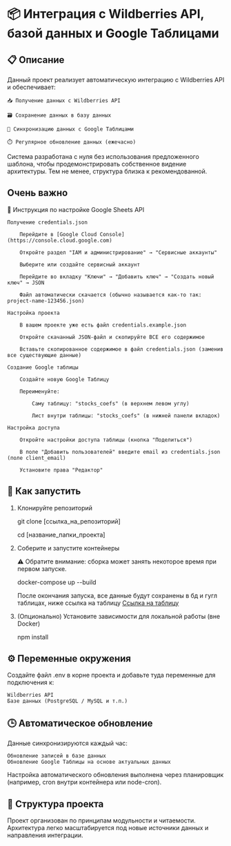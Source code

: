 # 📦 Интеграция с Wildberries API, базой данных и Google Таблицами
## 📋 Описание

Данный проект реализует автоматическую интеграцию с Wildberries API и обеспечивает:

    📥 Получение данных с Wildberries API

    🗃️ Сохранение данных в базу данных

    🔄 Синхронизацию данных с Google Таблицами
    
    ⏱️ Регулярное обновление данных (ежечасно)

Система разработана с нуля без использования предложенного шаблона, чтобы продемонстрировать собственное видение архитектуры. 
Тем не менее, структура близка к рекомендованной.

## Очень важно

📌 Инструкция по настройке Google Sheets API

    Получение credentials.json

        Перейдите в [Google Cloud Console](https://console.cloud.google.com)

        Откройте раздел "IAM и администрирование" → "Сервисные аккаунты"

        Выберите или создайте сервисный аккаунт

        Перейдите во вкладку "Ключи" → "Добавить ключ" → "Создать новый ключ" → JSON

        Файл автоматически скачается (обычно называется как-то так: project-name-123456.json)

    Настройка проекта

        В вашем проекте уже есть файл credentials.example.json

        Откройте скачанный JSON-файл и скопируйте ВСЕ его содержимое

        Вставьте скопированное содержимое в файл credentials.json (заменив все существующие данные)

    Создание Google таблицы

        Создайте новую Google Таблицу

        Переименуйте:

            Саму таблицу: "stocks_coefs" (в верхнем левом углу)

            Лист внутри таблицы: "stocks_coefs" (в нижней панели вкладок)

    Настройка доступа

        Откройте настройки доступа таблицы (кнопка "Поделиться")

        В поле "Добавить пользователей" введите email из credentials.json (поле client_email)

        Установите права "Редактор"

## 🚀 Как запустить
1. Клонируйте репозиторий

    git clone [ссылка_на_репозиторий]

    cd [название_папки_проекта]

2. Соберите и запустите контейнеры

    ⚠️ Обратите внимание: сборка может занять некоторое время при первом запуске.

    docker-compose up --build
    
    После окончания запуска, все данные будут сохранены в бд и гугл таблицах, ниже ссылка на таблицу
    [Ссылка на таблицу](https://docs.google.com/spreadsheets/d/12xG4P2HXY588eVQOVW4ujEOuYvLMXgMxIJRfXpTJrHU/edit?hl=ru&gid=0#gid=0)

3. (Опционально) Установите зависимости для локальной работы (вне Docker)

    npm install

## ⚙️ Переменные окружения

Создайте файл .env в корне проекта и добавьте туда переменные для подключения к:

    Wildberries API
    Базе данных (PostgreSQL / MySQL и т.п.)


## 🕒 Автоматическое обновление

Данные синхронизируются каждый час:

    Обновление записей в базе данных
    Обновление Google Таблицы на основе актуальных данных

Настройка автоматического обновления выполнена через планировщик (например, cron внутри контейнера или node-cron).
## 📂 Структура проекта

Проект организован по принципам модульности и читаемости. Архитектура легко масштабируется под новые источники данных и направления интеграции.
